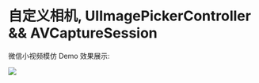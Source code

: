 # 自定义相机, UIImagePickerController && AVCaptureSession

微信小视频模仿 Demo 效果展示:

![](http://7xn5aw.com1.z0.glb.clouddn.com/%E5%B0%8F%E8%A7%86%E9%A2%911111.gif) 
